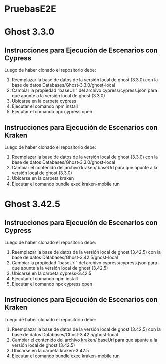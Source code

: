 # PruebasE2E

# Ghost 3.3.0
## Instrucciones para Ejecución de Escenarios con Cypress

Luego de haber clonado el repositorio debe:
1. Reemplazar la base de datos de la versión local de ghost (3.3.0) con
    la base de datos Databases/Ghost-3.3.0/ghost-local    
2. Cambiar la propiedad “baseUrl” del archivo cypress/cypress.json para
        que apunte a la versión local de ghost (3.3.0)
3. Ubicarse en la carpeta cypress
4. Ejecutar el comando npm install
5. Ejecutar el comando npx cypress open

## Instrucciones para Ejecución de Escenarios con Kraken

Luego de haber clonado el repositorio debe:
1.	Reemplazar la base de datos de la versión local de ghost (3.3.0) con la base de datos Databases/Ghost-3.3.0/ghost-local 
2.	Cambiar el contenido del archivo kraken/.baseUrl para que apunte a la versión local de ghost (3.3.0)
3.	Ubicarse en la carpeta kraken
4.	Ejecutar el comando bundle exec kraken-mobile run

# Ghost 3.42.5
## Instrucciones para Ejecución de Escenarios con Cypress
Luego de haber clonado el repositorio debe:
1.	Reemplazar la base de datos de la versión local de ghost (3.42.5) con la base de datos Databases/Ghost-3.42.5/ghost-local 
2.	Cambiar la propiedad “baseUrl” del archivo cypress/cypress.json para que apunte a la versión local de ghost (3.42.5)
3.	Ubicarse en la carpeta cypress-3.42.5
4.	Ejecutar el comando npm install
5.	Ejecutar el comando npx cypress open

## Instrucciones para Ejecución de Escenarios con Kraken
Luego de haber clonado el repositorio debe:
1.	Reemplazar la base de datos de la versión local de ghost (3.42.5) con la base de datos Databases/Ghost-3.42.5/ghost-local 
2.	Cambiar el contenido del archivo kraken/.baseUrl para que apunte a la versión local de ghost (3.42.5)
3.	Ubicarse en la carpeta kraken-3.42.5
4.	Ejecutar el comando bundle exec kraken-mobile run